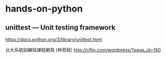 # hands-on-python


## unittest — Unit testing framework
https://docs.python.org/3/library/unittest.html



台大系統訓練班課程網頁 (林奇賦)
http://cflin.com/wordpress/?page_id=160

